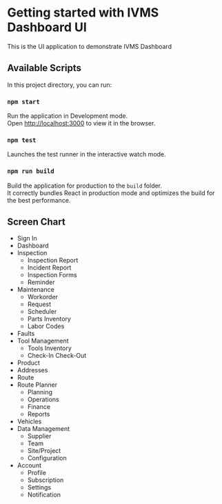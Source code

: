 # Getting started with IVMS Dashboard UI
This is the UI application to demonstrate IVMS Dashboard

## Available Scripts
In this project directory, you can run:

### `npm start`
Run the application in Development mode.\
Open [http://localhost:3000](http://localhost:3000) to view it in the browser.

### `npm test`
Launches the test runner in the interactive watch mode.

### `npm run build`
Build the application for production to the `build` folder.\
It correctly bundles React in production mode and optimizes the build for the best performance.

## Screen Chart
- Sign In
- Dashboard
- Inspection
  - Inspection Report
  - Incident Report
  - Inspection Forms
  - Reminder
- Maintenance
  - Workorder
  - Request
  - Scheduler
  - Parts Inventory
  - Labor Codes
- Faults
- Tool Management
  - Tools Inventory
  - Check-In Check-Out
- Product
- Addresses
- Route
- Route Planner
  - Planning
  - Operations
  - Finance
  - Reports
- Vehicles
- Data Management
  - Supplier
  - Team
  - Site/Project
  - Configuration
- Account
  - Profile
  - Subscription
  - Settings
  - Notification

